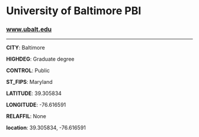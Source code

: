 # University of Baltimore PBI
### www.ubalt.edu
---
**CITY**: Baltimore

**HIGHDEG**: Graduate degree

**CONTROL**: Public

**ST_FIPS**: Maryland

**LATITUDE**: 39.305834

**LONGITUDE**: -76.616591

**RELAFFIL**: None

**location**: 39.305834, -76.616591